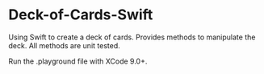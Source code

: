 # Deck-of-Cards-Swift

Using Swift to create a deck of cards. Provides methods to manipulate the deck. 
All methods are unit tested.

Run the .playground file with XCode 9.0+.
